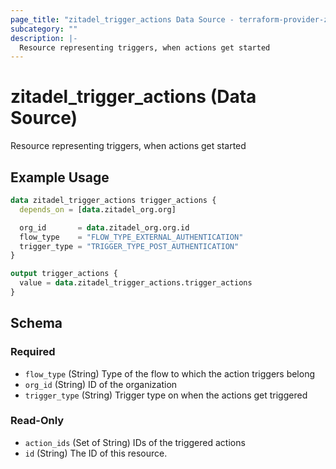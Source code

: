 ```yaml
---
page_title: "zitadel_trigger_actions Data Source - terraform-provider-zitadel"
subcategory: ""
description: |-
  Resource representing triggers, when actions get started
---
```


# zitadel_trigger_actions (Data Source)

Resource representing triggers, when actions get started

## Example Usage

```terraform
data zitadel_trigger_actions trigger_actions {
  depends_on = [data.zitadel_org.org]

  org_id       = data.zitadel_org.org.id
  flow_type    = "FLOW_TYPE_EXTERNAL_AUTHENTICATION"
  trigger_type = "TRIGGER_TYPE_POST_AUTHENTICATION"
}

output trigger_actions {
  value = data.zitadel_trigger_actions.trigger_actions
}
```

<!-- schema generated by tfplugindocs -->
## Schema

### Required

- `flow_type` (String) Type of the flow to which the action triggers belong
- `org_id` (String) ID of the organization
- `trigger_type` (String) Trigger type on when the actions get triggered

### Read-Only

- `action_ids` (Set of String) IDs of the triggered actions
- `id` (String) The ID of this resource.